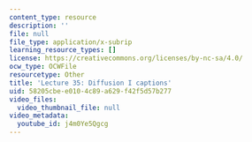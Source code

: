```yaml
---
content_type: resource
description: ''
file: null
file_type: application/x-subrip
learning_resource_types: []
license: https://creativecommons.org/licenses/by-nc-sa/4.0/
ocw_type: OCWFile
resourcetype: Other
title: 'Lecture 35: Diffusion I captions'
uid: 58205cbe-e010-4c89-a629-f42f5d57b277
video_files:
  video_thumbnail_file: null
video_metadata:
  youtube_id: j4m0Ye5Qgcg
---
```

